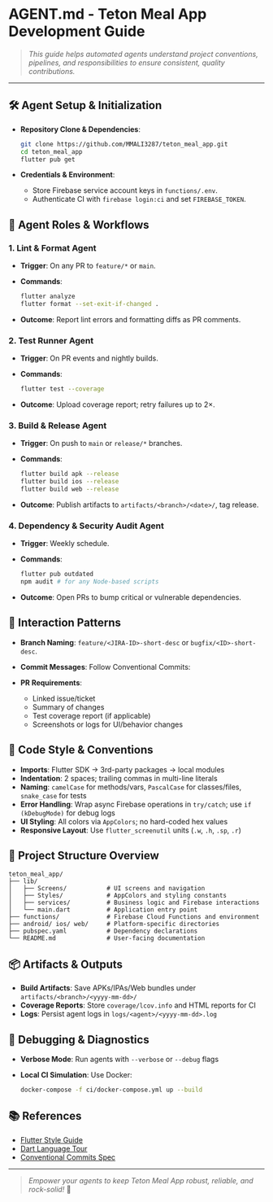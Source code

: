 # AGENT.md - Teton Meal App Development Guide

> *This guide helps automated agents understand project conventions, pipelines, and responsibilities to ensure consistent, quality contributions.*

---

## 🛠 Agent Setup & Initialization

* **Repository Clone & Dependencies**:

  ```bash
  git clone https://github.com/MMALI3287/teton_meal_app.git
  cd teton_meal_app
  flutter pub get
  ```

* **Credentials & Environment**:

  * Store Firebase service account keys in `functions/.env`.
  * Authenticate CI with `firebase login:ci` and set `FIREBASE_TOKEN`.

## 🤖 Agent Roles & Workflows

### 1. Lint & Format Agent

* **Trigger**: On any PR to `feature/*` or `main`.
* **Commands**:

  ```bash
  flutter analyze
  flutter format --set-exit-if-changed .
  ```

* **Outcome**: Report lint errors and formatting diffs as PR comments.

### 2. Test Runner Agent

* **Trigger**: On PR events and nightly builds.
* **Commands**:

  ```bash
  flutter test --coverage
  ```

* **Outcome**: Upload coverage report; retry failures up to 2×.

### 3. Build & Release Agent

* **Trigger**: On push to `main` or `release/*` branches.
* **Commands**:

  ```bash
  flutter build apk --release
  flutter build ios --release
  flutter build web --release
  ```

* **Outcome**: Publish artifacts to `artifacts/<branch>/<date>/`, tag release.

### 4. Dependency & Security Audit Agent

* **Trigger**: Weekly schedule.
* **Commands**:

  ```bash
  flutter pub outdated
  npm audit # for any Node-based scripts
  ```

* **Outcome**: Open PRs to bump critical or vulnerable dependencies.

## 📌 Interaction Patterns

* **Branch Naming**: `feature/<JIRA-ID>-short-desc` or `bugfix/<ID>-short-desc`.
* **Commit Messages**: Follow Conventional Commits:

* **PR Requirements**:
  * Linked issue/ticket
  * Summary of changes
  * Test coverage report (if applicable)
  * Screenshots or logs for UI/behavior changes

## 📐 Code Style & Conventions

* **Imports**: Flutter SDK → 3rd-party packages → local modules
* **Indentation**: 2 spaces; trailing commas in multi-line literals
* **Naming**: `camelCase` for methods/vars, `PascalCase` for classes/files, `snake_case` for tests
* **Error Handling**: Wrap async Firebase operations in `try/catch`; use `if (kDebugMode)` for debug logs
* **UI Styling**: All colors via `AppColors`; no hard-coded hex values
* **Responsive Layout**: Use `flutter_screenutil` units (`.w`, `.h`, `.sp`, `.r`)

## 📂 Project Structure Overview

```text
teton_meal_app/
├── lib/
│   ├── Screens/           # UI screens and navigation
│   ├── Styles/            # AppColors and styling constants
│   ├── services/          # Business logic and Firebase interactions
│   └── main.dart          # Application entry point
├── functions/             # Firebase Cloud Functions and environment
├── android/ ios/ web/     # Platform-specific directories
├── pubspec.yaml           # Dependency declarations
└── README.md              # User-facing documentation
```

## 📦 Artifacts & Outputs

* **Build Artifacts**: Save APKs/IPAs/Web bundles under `artifacts/<branch>/<yyyy-mm-dd>/`
* **Coverage Reports**: Store `coverage/lcov.info` and HTML reports for CI
* **Logs**: Persist agent logs in `logs/<agent>/<yyyy-mm-dd>.log`

## 🔧 Debugging & Diagnostics

* **Verbose Mode**: Run agents with `--verbose` or `--debug` flags
* **Local CI Simulation**: Use Docker:

  ```bash
  docker-compose -f ci/docker-compose.yml up --build
  ```

## 📚 References

* [Flutter Style Guide](https://flutter.dev/docs/development/ui/style)
* [Dart Language Tour](https://dart.dev/guides/language/language-tour)
* [Conventional Commits Spec](https://www.conventionalcommits.org/)

---

> *Empower your agents to keep Teton Meal App robust, reliable, and rock-solid!* 🚀

